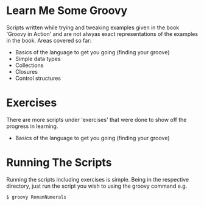 # Learn Me Some Groovy

Scripts written while trying and tweaking examples given in the book 'Groovy in Action' and are not alwyas exact representations of the examples in the book. Areas covered so far:

  - Basics of the language to get you going (finding your groove)
  - Simple data types
  - Collections
  - Closures
  - Control structures

# Exercises

There are more scripts under 'exercises' that were done to show off the progress in learning.

- Basics of the language to get you going (finding your groove)

# Running The Scripts

Running the scripts including exercises is simple. Being in the respective directory, just run the script you wish to using the groovy command e.g.

```sh
$ groovy RomanNumerals
```
